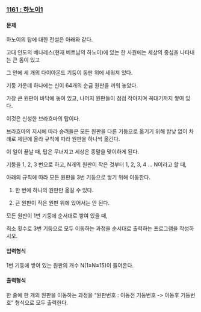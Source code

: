 ### [1161 : 하노이1](http://www.jungol.co.kr/bbs/board.php?bo_table=pbank&wr_id=441&sca=2080)

#### 문제

하노이의 탑에 대한 전설은 아래와 같다.

고대 인도의 베나레스(현재 베트남의 하노이)​에 있는  한 사원에는 세상의 중심을 나타내는 큰 돔이 있고 

그 안에 세 개의 다이아몬드 기둥이 동판 위에 세워져 있다. 

기둥 가운데 하나에는 신이 64개의 순금 원판을 끼워 놓았다. 

가장 큰 원판이 바닥에 놓여 있고, 나머지 원판들이 점점 작아지며 꼭대기까지 쌓여 있다. 

이것은 신성한 브라흐마의 탑이다. 

브라흐마의 지시에 따라 승려들은 모든 원판을 다른 기둥으로 옮기기 위해 밤낮 없이 차례로 제단에 올라 규칙에 따라 원판을 하나씩 옮긴다. 

이 일이 끝날 때, 탑은 무너지고 세상은 종말을 맞이하게 된다.

 

기둥을 1, 2, 3 번으로 하고, N개의 원판이 작은 것부터 1, 2, 3, 4 … N이라고 할 때, 

아래의 규칙에 따라 모든 원판을 3번 기둥으로 쌓기 위해 이동한다.


1. 한 번에 하나의 원판만 옮길 수 있다.

2. 큰 원판이 작은 원판 위에 있어서는 안 된다.

 

모든 원판이 1번 기둥에 순서대로 쌓여 있을 때, 

최소 횟수로 3번 기둥으로 모두 이동하는 과정을 순서대로 출력하는 프로그램을 작성하시오.

#### 입력형식

1번 기둥에 쌓여 있는 원판의 개수 N(1≤N≤15)이 들어온다.

#### 출력형식

한 줄에 한 개의 원판을 이동하는 과정을 “원판번호 : 이동전 기둥번호 -> 이동후 기둥번호” 형식으로 모두 출력한다.